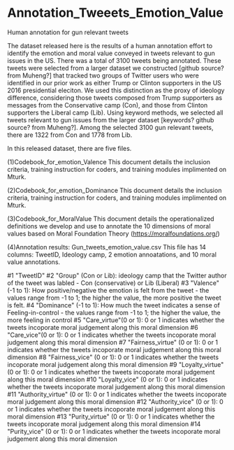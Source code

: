 # Annotation_Tweeets_Emotion_Value
Human annotation for gun relevant tweets

The dataset released here is the results of a human annotation effort to identify the emotion and moral value conveyed in tweets relevant to gun issues in the US. There was a total of 3100 tweets being annotated. These tweets were selected from a larger dataset we constructed [github source? from Muheng?] that tracked two groups of Twitter users who were identified in our prior work as either Trump or Clinton supporters in the US 2016 presidential eleciton. We used this distinction as the proxy of ideology difference, considering those tweets composed from Trump supporters as messages from the Conservative camp (Con), and those from Clinton supporters the Liberal camp (Lib). Using keyword methods, we selected all tweets relevant to gun issues from the larger dataset [keywords? github source? from Muheng?]. Among the selected 3100 gun relevant tweets, there are 1322 from Con and 1778 from Lib.

In this released dataset, there are five files.

(1)Codebook_for_emotion_Valence
This document details the inclusion criteria, training instruction for coders, and training modules implimented on Mturk.

(2)Codebook_for_emotion_Dominance
This document details the inclusion criteria, training instruction for coders, and training modules implimented on Mturk.

(3)Codebook_for_MoralValue
This document details the operationalized definitions we develop and use to annotate the 10 dimensions of moral values based on Moral Foundation Theory (https://moralfoundations.org/)

(4)Annotation results: Gun_tweets_emotion_value.csv
This file has 14 columns: TweetID, Ideology camp, 2 emotion annoatations, and 10 moral value annotations.

#1 "TweetID"
#2 "Group" (Con or Lib): ideology camp that the Twitter author of the tweet was labled - Con (conservative) or Lib (Liberal)
#3 "Valence" (-1 to 1): How positive/negative the emotion is felt from the tweet - the values range from -1 to 1; the higher the value, the more positive the tweet is felt.
#4 "Dominance" (-1 to 1): How much the tweet indicates a sense of Feeling-in-control - the values range from -1 to 1; the higher the value, the more feeling in control
#5 "Care_virtue"(0 or 1): 0 or 1 indicates whether the tweets incoporate moral judgement along this moral dimension
#6 "Care_vice"(0 or 1): 0 or 1 indicates whether the tweets incoporate moral judgement along this moral dimension
#7 "Fairness_virtue" (0 or 1): 0 or 1 indicates whether the tweets incoporate moral judgement along this moral dimension
#8 "Fairness_vice" (0 or 1): 0 or 1 indicates whether the tweets incoporate moral judgement along this moral dimension
#9 "Loyalty_virtue" (0 or 1): 0 or 1 indicates whether the tweets incoporate moral judgement along this moral dimension
#10 "Loyalty_vice" (0 or 1): 0 or 1 indicates whether the tweets incoporate moral judgement along this moral dimension
#11 "Authority_virtue" (0 or 1): 0 or 1 indicates whether the tweets incoporate moral judgement along this moral dimension
#12 "Authority_vice" (0 or 1): 0 or 1 indicates whether the tweets incoporate moral judgement along this moral dimension
#13 "Purity_virtue" (0 or 1): 0 or 1 indicates whether the tweets incoporate moral judgement along this moral dimension
#14 "Purity_vice" (0 or 1): 0 or 1 indicates whether the tweets incoporate moral judgement along this moral dimension
